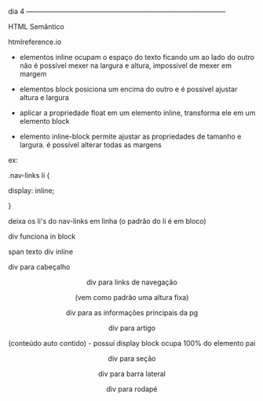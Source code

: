 dia 4 —————————————————————————————

HTML Semântico

htmlreference.io

- elementos inline ocupam o espaço do texto ficando um ao lado do outro não é possível mexer na largura e altura, impossivel de mexer em margem

- elementos block posiciona um encima do outro e é possível ajustar altura e largura

- aplicar a propriedade float em um elemento inline, transforma ele em um elemento block

- elemento inline-block permite ajustar as propriedades de tamanho e largura. é possível alterar todas as margens

ex:

.nav-links li {

display: inline;

}

 deixa os li's do nav-links em linha (o padrão do li é em bloco)

 div funciona in block

 span texto div inline 

 div para cabeçalho <header> 

 div para links de navegação <nav> (vem como padrão uma altura fixa) 

 div para as informações principais da pg <main>

 div para artigo <article> (conteúdo auto contido)  - possuí display block
ocupa 100% do elemento pai 

 div para seção <section>

 div para barra lateral <aside>

 div para rodapé <footer>